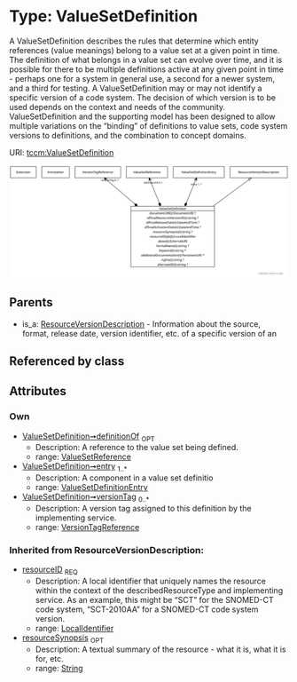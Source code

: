 
# Type: ValueSetDefinition


A ValueSetDefinition describes the rules that determine which entity references (value meanings) belong to a
value set at a given point in time. The definition of what belongs in a value set can evolve over time, and it
is possible for there to be multiple definitions active at any given point in time - perhaps one for a system
in general use, a second for a newer system, and a third for testing. A ValueSetDefinition may or may not
identify a specific version of a code system. The decision of which version is to be used depends on the context
and needs of the community. ValueSetDefinition and the supporting model has been designed to allow multiple
variations on the “binding” of definitions to value sets, code system versions to definitions, and the
combination to concept domains.

URI: [tccm:ValueSetDefinition](https://hotecosystem.org/tccm/ValueSetDefinition)


![img](images/ValueSetDefinition.svg)

## Parents

 *  is_a: [ResourceVersionDescription](ResourceVersionDescription.md) - Information about the source, format, release date, version identifier, etc. of a specific version of an

## Referenced by class


## Attributes


### Own

 * [ValueSetDefinition➞definitionOf](ValueSetDefinition_definitionOf.md)  <sub>OPT</sub>
    * Description: A reference to the value set being defined.
    * range: [ValueSetReference](ValueSetReference.md)
 * [ValueSetDefinition➞entry](ValueSetDefinition_entry.md)  <sub>1..*</sub>
    * Description: A component in a value set definitio
    * range: [ValueSetDefinitionEntry](ValueSetDefinitionEntry.md)
 * [ValueSetDefinition➞versionTag](ValueSetDefinition_versionTag.md)  <sub>0..*</sub>
    * Description: A version tag assigned to this definition by the implementing service.
    * range: [VersionTagReference](VersionTagReference.md)

### Inherited from ResourceVersionDescription:

 * [resourceID](resourceID.md)  <sub>REQ</sub>
    * Description: A local identifier that uniquely names the resource within the context of the describedResourceType and
implementing service. As an example, this might be “SCT” for the SNOMED-CT code system, “SCT-2010AA” for a
SNOMED-CT code system version.
    * range: [LocalIdentifier](types/LocalIdentifier.md)
 * [resourceSynopsis](resourceSynopsis.md)  <sub>OPT</sub>
    * Description: A textual summary of the resource - what it is, what it is for, etc.
    * range: [String](types/String.md)
